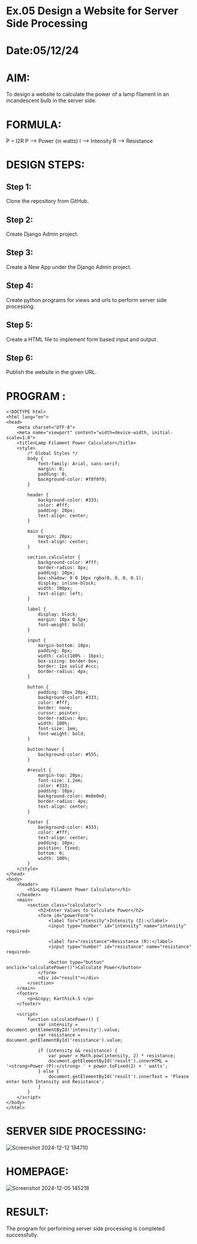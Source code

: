 # Ex.05 Design a Website for Server Side Processing
# Date:05/12/24
# AIM:
To design a website to calculate the power of a lamp filament in an incandescent bulb in the server side.

# FORMULA:
P = I2R
P --> Power (in watts)
 I --> Intensity
 R --> Resistance

# DESIGN STEPS:
## Step 1:
Clone the repository from GitHub.

## Step 2:
Create Django Admin project.

## Step 3:
Create a New App under the Django Admin project.

## Step 4:
Create python programs for views and urls to perform server side processing.

## Step 5:
Create a HTML file to implement form based input and output.

## Step 6:
Publish the website in the given URL.

# PROGRAM :
```
<!DOCTYPE html>
<html lang="en">
<head>
    <meta charset="UTF-8">
    <meta name="viewport" content="width=device-width, initial-scale=1.0">
    <title>Lamp Filament Power Calculator</title>
    <style>
        /* Global Styles */
        body {
            font-family: Arial, sans-serif;
            margin: 0;
            padding: 0;
            background-color: #f0f0f0;
        }

        header {
            background-color: #333;
            color: #fff;
            padding: 20px;
            text-align: center;
        }

        main {
            margin: 20px;
            text-align: center;
        }

        section.calculator {
            background-color: #fff;
            border-radius: 8px;
            padding: 20px;
            box-shadow: 0 0 10px rgba(0, 0, 0, 0.1);
            display: inline-block;
            width: 300px;
            text-align: left;
        }

        label {
            display: block;
            margin: 10px 0 5px;
            font-weight: bold;
        }

        input {
            margin-bottom: 10px;
            padding: 8px;
            width: calc(100% - 16px);
            box-sizing: border-box;
            border: 1px solid #ccc;
            border-radius: 4px;
        }

        button {
            padding: 10px 20px;
            background-color: #333;
            color: #fff;
            border: none;
            cursor: pointer;
            border-radius: 4px;
            width: 100%;
            font-size: 1em;
            font-weight: bold;
        }

        button:hover {
            background-color: #555;
        }

        #result {
            margin-top: 20px;
            font-size: 1.2em;
            color: #333;
            padding: 10px;
            background-color: #e0e0e0;
            border-radius: 4px;
            text-align: center;
        }

        footer {
            background-color: #333;
            color: #fff;
            text-align: center;
            padding: 10px;
            position: fixed;
            bottom: 0;
            width: 100%;
        }
    </style>
</head>
<body>
    <header>
        <h1>Lamp Filament Power Calculator</h1>
    </header>
    <main>
        <section class="calculator">
            <h2>Enter Values to Calculate Power</h2>
            <form id="powerForm">
                <label for="intensity">Intensity (I):</label>
                <input type="number" id="intensity" name="intensity" required>
                
                <label for="resistance">Resistance (R):</label>
                <input type="number" id="resistance" name="resistance" required>
                
                <button type="button" onclick="calculatePower()">Calculate Power</button>
            </form>
            <div id="result"></div>
        </section>
    </main>
    <footer>
        <p>&copy; Karthick.S </p>
    </footer>

    <script>
        function calculatePower() {
            var intensity = document.getElementById('intensity').value;
            var resistance = document.getElementById('resistance').value;
            
            if (intensity && resistance) {
                var power = Math.pow(intensity, 2) * resistance;
                document.getElementById('result').innerHTML = '<strong>Power (P):</strong> ' + power.toFixed(2) + ' watts';
            } else {
                document.getElementById('result').innerText = 'Please enter both Intensity and Resistance';
            }
        }
    </script>
</body>
</html>
```
# SERVER SIDE PROCESSING:

![Screenshot 2024-12-12 194710](https://github.com/user-attachments/assets/7e995246-17d0-4c92-a8e1-51bb8e251801)

# HOMEPAGE:
![Screenshot 2024-12-05 145218](https://github.com/user-attachments/assets/07ea6ad2-3baa-482a-8df8-b0b793b21cc4)


# RESULT:
The program for performing server side processing is completed successfully.
